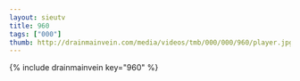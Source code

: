 ```yaml
--- 
layout: sieutv
title: 960
tags: ["000"]
thumb: http://drainmainvein.com/media/videos/tmb/000/000/960/player.jpg
---
```

{% include drainmainvein key="960" %} 
